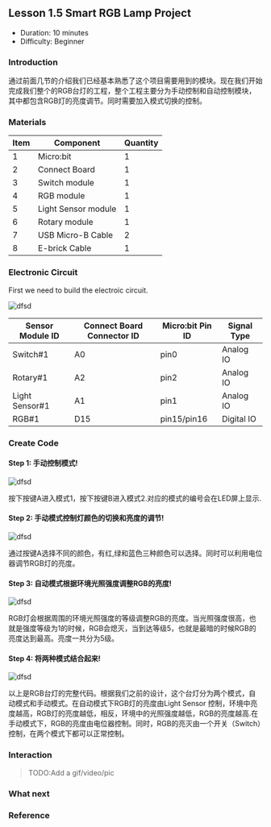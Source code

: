 ## Lesson 1.5 Smart RGB Lamp Project

- Duration: 10 minutes
- Difficulty: Beginner

### Introduction
通过前面几节的介绍我们已经基本熟悉了这个项目需要用到的模块。现在我们开始完成我们整个的RGB台灯的工程，整个工程主要分为手动控制和自动控制模块，其中都包含RGB灯的亮度调节。同时需要加入模式切换的控制。

### Materials
| Item |     Component           | Quantity |
|--------|---------------------------|-------------|
|    1   | Micro:bit                    |        1      |
|    2   | Connect Board          |        1      |
|    3   | Switch module          |        1      |
|    4   | RGB module              |        1      |
|    5   | Light Sensor module |        1      |
|    6   | Rotary module          |        1      |
|    7   | USB Micro-B Cable   |        2       |
|    8   | E-brick Cable             |        1      |

### Electronic Circuit

First we need to build the electroic circuit.

![dfsd](./image/lesson01-switch/electronic_circuit.png)

| Sensor Module ID | Connect Board Connector ID | Micro:bit Pin ID | Signal Type |
|------------------|----------------------------|------------------|-------------|
| Switch#1        | A0                         | pin0             | Analog IO  |
| Rotary#1        | A2                         | pin2            | Analog IO  |
| Light Sensor#1        | A1                         | pin1            | Analog IO  |
| RGB#1        | D15                         | pin15/pin16             | Digital IO  |

### Create Code

#### Step 1: 手动控制模式!

![dfsd](./image/lesson05-project/two-models.png)

按下按键A进入模式1，按下按键B进入模式2.对应的模式的编号会在LED屏上显示.

#### Step 2: 手动模式控制灯颜色的切换和亮度的调节!

![dfsd](./image/lesson05-project/Manual-control.png)

通过按键A选择不同的颜色，有红,绿和蓝色三种颜色可以选择。同时可以利用电位器调节RGB灯的亮度。

#### Step 3: 自动模式根据环境光照强度调整RGB的亮度!

![dfsd](./image/lesson05-project/automatic-control-2.png)

RGB灯会根据周围的环境光照强度的等级调整RGB的亮度。当光照强度很高，也就是强度等级为1的时候，RGB会熄灭，当到达等级5，也就是最暗的时候RGB的亮度达到最高。亮度一共分为5级。

#### Step 4: 将两种模式结合起来!

![dfsd](./image/lesson05-project/full-control.png)

以上是RGB台灯的完整代码。根据我们之前的设计，这个台灯分为两个模式，自动模式和手动模式。在自动模式下RGB灯的亮度由Light Sensor 控制，环境中亮度越高，RGB灯的亮度越低，相反，环境中的光照强度越低，RGB的亮度越高.在手动模式下，RGB的亮度由电位器控制。同时，RGB的亮灭由一个开关（Switch）控制，在两个模式下都可以正常控制。

### Interaction

> TODO:Add a gif/video/pic

### What next


### Reference

